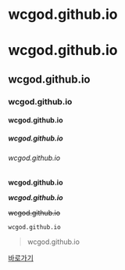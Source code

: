 # wcgod.github.io

# wcgod.github.io

## wcgod.github.io

### wcgod.github.io

#### wcgod.github.io

##### wcgod.github.io

###### wcgod.github.io

**wcgod.github.io**  

***wcgod.github.io***

~~wcgod.github.io~~

```wcgod.github.io```

>wcgod.github.io

[바로가기](https://wcgod.github.io)

